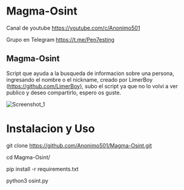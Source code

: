 # Magma-Osint

Canal de youtube  https://youtube.com/c/Anonimo501

Grupo en Telegram https://t.me/Pen7esting

## Magma-Osint

Script que ayuda a la busqueda de informacion sobre una persona, ingresando el nombre o el nickname, creado por LimerBoy (https://github.com/LimerBoy), subo el script ya que no lo volvi a ver publico y deseo compartirlo, espero os guste.


![Screenshot_1](https://user-images.githubusercontent.com/67207446/151026681-5fdb670b-3b73-4e9c-a925-5a150be1bde5.png)


# Instalacion y Uso

git clone https://github.com/Anonimo501/Magma-Osint.git

cd Magma-Osint/

pip install -r requirements.txt

python3 osint.py
